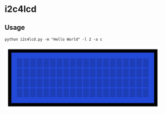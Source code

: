 # i2c4lcd

## Usage

```
python i2c4lcd.py -m "Hello World" -l 2 -a c
```
![](/images/print_single_clear.gif)
